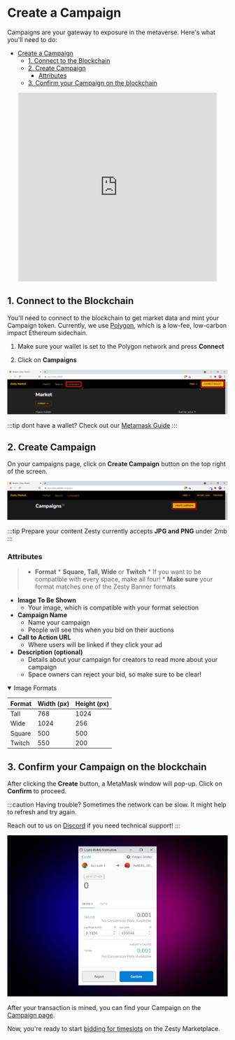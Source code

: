 # Create a Campaign

Campaigns are your gateway to exposure in the metaverse. Here's what you'll need to do:
- [Create a Campaign](#create-a-campaign)
  - [1. Connect to the Blockchain](#1-connect-to-the-blockchain)
  - [2. Create Campaign](#2-create-campaign)
    - [Attributes](#attributes)
  - [3. Confirm your Campaign on the blockchain](#3-confirm-your-campaign-on-the-blockchain)

<center><div class="iframe" position="relative" padding-bottom="56.25%" padding-top="30px" height="0" overflow="hidden"><iframe width="90%" height="432" src="https://www.youtube.com/embed/v6K6J44WsGI" title="YouTube video player" frameborder="0" position="absolution" top="0" left="0" allow="accelerometer; autoplay; clipboard-write; encrypted-media; gyroscope; picture-in-picture" allowfullscreen></iframe></div></center>

## 1. Connect to the Blockchain

You'll need to connect to the blockchain to get market data and mint your Campaign token. Currently, we use [Polygon](https://polygon.technology), which is a low-fee, low-carbon impact Ethereum sidechain.


1. Make sure your wallet is set to the Polygon network and press **Connect**

1. Click on **Campaigns**

![](<../../.gitbook/assets/image (11).png>)

:::tip dont have a wallet?
Check out our [Metamask Guide](../metamask)
:::

## 2. Create Campaign

On your campaigns page, click on **Create Campaign** button on the top right of the screen.

![](<../../.gitbook/assets/image (19).png>)

:::tip Prepare your content
Zesty currently accepts **JPG and PNG** under 2mb
:::

### Attributes

>* **Format**
    * **Square, Tall, Wide** or **Twitch**
    * If you want to be compatible with every space, make all four!
    * **Make sure** your format matches one of the Zesty Banner formats
* **Image To Be Shown**
    * Your image, which is compatible with your format selection
* **Campaign Name**
    * Name your campaign
    * People will see this when you bid on their auctions
* **Call to Action URL**
    * Where users will be linked if they click your ad
* **Description (optional)**
    * Details about your campaign for creators to read more about your campaign
    * Space owners can reject your bid, so make sure to be clear!

<details open="true">
<summary>Image Formats</summary>

| Format | Width (px) | Height (px) |
| ------ | ---------- | ----------- |
| Tall   | 768        | 1024        |
| Wide   | 1024       | 256         |
| Square | 500        | 500         |
| Twitch | 550        | 200         |
</details>

## 3. Confirm your Campaign on the blockchain

After clicking the **Create** button, a MetaMask window will pop-up. Click on **Confirm** to proceed. 

:::caution Having trouble?
Sometimes the network can be slow. It might help to refresh and try again.

Reach out to us on [Discord](https://discord.gg/4Jc3XhM5mp) if you need technical support!
:::

![](<../../.gitbook/assets/image (17).png>)

After your transaction is mined, you can find your Campaign on the [Campaign page](https://app.zesty.market/campaigns).

Now, you're ready to start [bidding for timeslots](./bid.md) on the Zesty Marketplace.